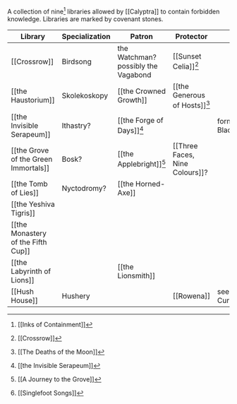 A collection of nine[^1] libraries allowed by [[Calyptra]] to contain forbidden knowledge. Libraries are marked by covenant stones.

| Library                              | Specialization | Patron                              | Protector                      | Librarian                               | Location               |
| ------------------------------------ | -------------- | ----------------------------------- | ------------------------------ | --------------------------------------- | ---------------------- |
| [[Crossrow]]                         | Birdsong       | the Watchman? possibly the Vagabond | [[Sunset Celia]][^7]           |                                         | Norleans               |
| [[the Haustorium]]                   | Skolekoskopy   | [[the Crowned Growth]]              | [[the Generous of Hosts]][^5]  |                                         | Latin or South America |
| [[the Invisible Serapeum]]           | Ithastry?      | [[the Forge of Days]][^2]           |                                | formerly [[Serena Blackwood]]           | Alexandria             |
| [[the Grove of the Green Immortals]] | Bosk?          | [[the Applebright]][^6]             | [[Three Faces, Nine Colours]]? |                                         | [[Huashan]][^4]        |
| [[the Tomb of Lies]]                 | Nyctodromy?    | [[the Horned-Axe]]                  |                                |                                         | India-ish              |
| [[the Yeshiva Tigris]]               |                |                                     |                                |                                         |                        |
| [[the Monastery of the Fifth Cup]]   |                |                                     |                                |                                         |                        |
| [[the Labyrinth of Lions]]           |                | [[the Lionsmith]]                   |                                |                                         | Somewhere in Asia?     |
| [[Hush House]]                       | Hushery        |                                     | [[Rowena]]                     | see [[The Curia#Librarians\|Librarian]] | Cornwall               |

[^1]: [[Inks of Containment]]
[^2]: [[the Invisible Serapeum]]
[^4]: [[Singlefoot Songs]]
[^5]: [[The Deaths of the Moon]]
[^6]: [[A Journey to the Grove]]
[^7]: [[Crossrow]]